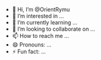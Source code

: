 - 👋 Hi, I’m @OrientRymu
- 👀 I’m interested in ...
- 🌱 I’m currently learning ...
- 💞️ I’m looking to collaborate on ...
- 📫 How to reach me ...
- 😄 Pronouns: ...
- ⚡ Fun fact: ...

<!---
OrientRymu/OrientRymu is a ✨ special ✨ repository because its `README.md` (this file) appears on your GitHub profile.
You can click the Preview link to take a look at your changes.
--->
